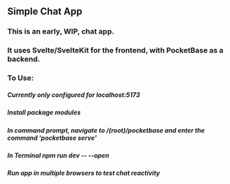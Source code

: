 ## Simple Chat App
### This is an early, WIP, chat app.
### It uses Svelte/SvelteKit for the frontend, with PocketBase as a backend.

### To Use:
##### Currently only configured for localhost:5173
##### Install package modules
##### In command prompt, navigate to /(root)/pocketbase and enter the command 'pocketbase serve'
##### In Terminal npm run dev -- --open
##### Run app in multiple browsers to test chat reactivity